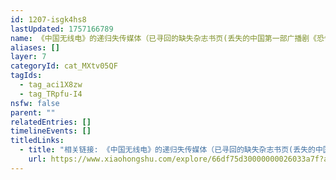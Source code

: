 ```yaml
---
id: 1207-isgk4hs8
lastUpdated: 1757166789
name: 《中国无线电》的递归失传媒体（已寻回的缺失杂志书页(丢失的中国第一部广播剧《恐怖的回忆》；1933)；1933）
aliases: []
layer: 7
categoryId: cat_MXtv05QF
tagIds:
  - tag_aci1X8zw
  - tag_TRpfu-I4
nsfw: false
parent: ""
relatedEntries: []
timelineEvents: []
titledLinks:
  - title: "相关链接: 《中国无线电》的递归失传媒体（已寻回的缺失杂志书页(丢失的中国第一部广播剧《恐怖的回忆》；1933)；1933）"
    url: https://www.xiaohongshu.com/explore/66df75d30000000026033a7f?app_platform=ios&app_version=8.69.2&share_from_user_hidden=true&xsec_source=app_share&type=normal&xsec_token=CBQroSfb3sg8KSPVlosXvGgIPTqt6GMWIVRqy7_0sgjcc=&author_share=1&xhsshare=CopyLink&shareRedId=ODgzNDw9NT02NzUyOTgwNjczOTc5SUg9&apptime=1737400303&share_id=5acb94b71055467da8ba4af134ca214b
---
```


